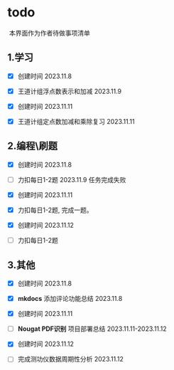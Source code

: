# todo

​	本界面作为作者待做事项清单

## 1.学习

- [x] 创建时间 2023.11.8
- [x] 王道计组浮点数表示和加减 2023.11.9

- [x] 创建时间 2023.11.11
- [x] 王道计组定点数加减和乘除复习 2023.11.11



## 2.编程\刷题

- [x] 创建时间 2023.11.8
- [ ] 力扣每日1-2题 2023.11.9 任务完成失败

- [x] 创建时间 2023.11.11
- [x] 力扣每日1-2题, 完成一题。

- [x] 创建时间 2023.11.12
- [ ] 力扣每日1-2题

## 3.其他

- [x] 创建时间 2023.11.8
- [x] **mkdocs** 添加评论功能总结 2023.11.8


- [x] 创建时间 2023.11.11
- [ ] **Nougat PDF识别** 项目部署总结 2023.11.11-2023.11.12

- [x] 创建时间 2023.11.12
- [ ] 完成测功仪数据周期性分析 2023.11.12